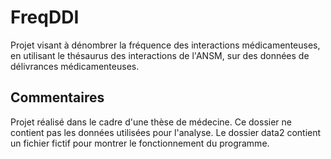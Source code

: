# FreqDDI
Projet visant à dénombrer la fréquence des interactions médicamenteuses, en utilisant le thésaurus des interactions de l'ANSM, sur des données de délivrances médicamenteuses.

## Commentaires
Projet réalisé dans le cadre d'une thèse de médecine. 
Ce dossier ne contient pas les données utilisées pour l'analyse. 
Le dossier data2 contient un fichier fictif pour montrer le fonctionnement du programme.
